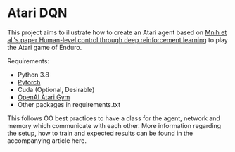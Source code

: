 # Atari DQN

This project aims to illustrate how to create an Atari agent based on [Mnih et al.'s paper Human-level control through deep reinforcement learning](https://www.nature.com/articles/nature14236) to play the Atari game of Enduro.

Requirements:
* Python 3.8
* [Pytorch](https://pytorch.org/)
* Cuda (Optional, Desirable)
* [OpenAI Atari Gym](https://gym.openai.com/envs/#atari)
* Other packages in requirements.txt

This follows OO best practices to have a class for the agent, network and memory which communicate with each other. 
More information regarding the setup, how to train and expected results can be found in the accompanying article here.
